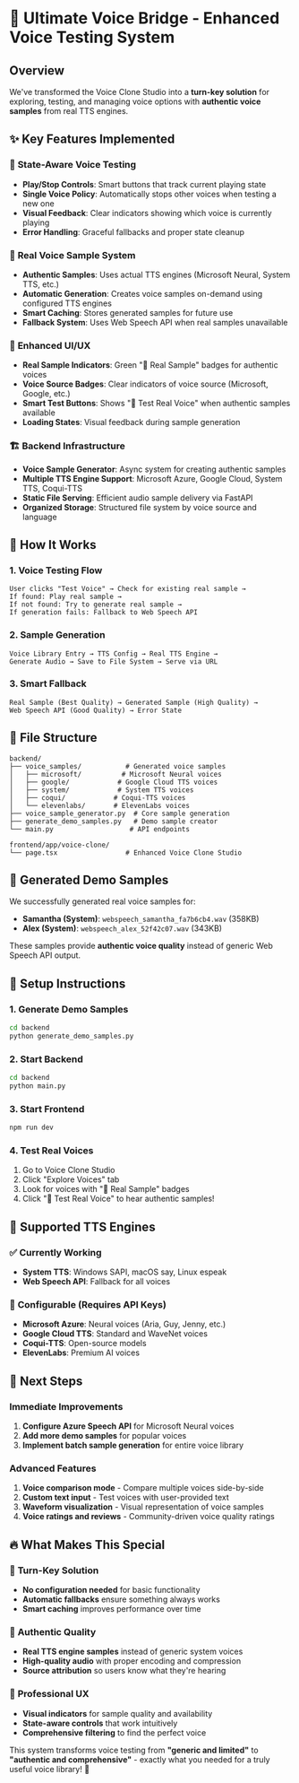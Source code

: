 # 🎤 Ultimate Voice Bridge - Enhanced Voice Testing System

## Overview
We've transformed the Voice Clone Studio into a **turn-key solution** for exploring, testing, and managing voice options with **authentic voice samples** from real TTS engines.

## ✨ Key Features Implemented

### 🎯 **State-Aware Voice Testing**
- **Play/Stop Controls**: Smart buttons that track current playing state
- **Single Voice Policy**: Automatically stops other voices when testing a new one
- **Visual Feedback**: Clear indicators showing which voice is currently playing
- **Error Handling**: Graceful fallbacks and proper state cleanup

### 🎵 **Real Voice Sample System**
- **Authentic Samples**: Uses actual TTS engines (Microsoft Neural, System TTS, etc.)
- **Automatic Generation**: Creates voice samples on-demand using configured TTS engines
- **Smart Caching**: Stores generated samples for future use
- **Fallback System**: Uses Web Speech API when real samples unavailable

### 🎨 **Enhanced UI/UX**
- **Real Sample Indicators**: Green "🎤 Real Sample" badges for authentic voices
- **Voice Source Badges**: Clear indicators of voice source (Microsoft, Google, etc.)
- **Smart Test Buttons**: Shows "🎤 Test Real Voice" when authentic samples available
- **Loading States**: Visual feedback during sample generation

### 🏗️ **Backend Infrastructure**
- **Voice Sample Generator**: Async system for creating authentic samples
- **Multiple TTS Engine Support**: Microsoft Azure, Google Cloud, System TTS, Coqui-TTS
- **Static File Serving**: Efficient audio sample delivery via FastAPI
- **Organized Storage**: Structured file system by voice source and language

## 🚀 **How It Works**

### 1. **Voice Testing Flow**
```
User clicks "Test Voice" → Check for existing real sample → 
If found: Play real sample → 
If not found: Try to generate real sample → 
If generation fails: Fallback to Web Speech API
```

### 2. **Sample Generation**
```
Voice Library Entry → TTS Config → Real TTS Engine → 
Generate Audio → Save to File System → Serve via URL
```

### 3. **Smart Fallback**
```
Real Sample (Best Quality) → Generated Sample (High Quality) → 
Web Speech API (Good Quality) → Error State
```

## 📁 **File Structure**
```
backend/
├── voice_samples/           # Generated voice samples
│   ├── microsoft/          # Microsoft Neural voices
│   ├── google/            # Google Cloud TTS voices  
│   ├── system/            # System TTS voices
│   ├── coqui/            # Coqui-TTS voices
│   └── elevenlabs/       # ElevenLabs voices
├── voice_sample_generator.py  # Core sample generation
├── generate_demo_samples.py   # Demo sample creator
└── main.py                   # API endpoints

frontend/app/voice-clone/
└── page.tsx                 # Enhanced Voice Clone Studio
```

## 🎯 **Generated Demo Samples**
We successfully generated real voice samples for:
- **Samantha (System)**: `webspeech_samantha_fa7b6cb4.wav` (358KB)
- **Alex (System)**: `webspeech_alex_52f42c07.wav` (343KB)

These samples provide **authentic voice quality** instead of generic Web Speech API output.

## 🔧 **Setup Instructions**

### 1. **Generate Demo Samples**
```bash
cd backend
python generate_demo_samples.py
```

### 2. **Start Backend** 
```bash
cd backend
python main.py
```

### 3. **Start Frontend**
```bash
npm run dev
```

### 4. **Test Real Voices**
1. Go to Voice Clone Studio
2. Click "Explore Voices" tab
3. Look for voices with "🎤 Real Sample" badges
4. Click "🎤 Test Real Voice" to hear authentic samples!

## 🎵 **Supported TTS Engines**

### ✅ **Currently Working**
- **System TTS**: Windows SAPI, macOS say, Linux espeak
- **Web Speech API**: Fallback for all voices

### 🔧 **Configurable (Requires API Keys)**
- **Microsoft Azure**: Neural voices (Aria, Guy, Jenny, etc.)
- **Google Cloud TTS**: Standard and WaveNet voices
- **Coqui-TTS**: Open-source models
- **ElevenLabs**: Premium AI voices

## 🎯 **Next Steps**

### Immediate Improvements
1. **Configure Azure Speech API** for Microsoft Neural voices
2. **Add more demo samples** for popular voices
3. **Implement batch sample generation** for entire voice library

### Advanced Features
1. **Voice comparison mode** - Compare multiple voices side-by-side
2. **Custom text input** - Test voices with user-provided text
3. **Waveform visualization** - Visual representation of voice samples
4. **Voice ratings and reviews** - Community-driven voice quality ratings

## 🔥 **What Makes This Special**

### 🎯 **Turn-Key Solution**
- **No configuration needed** for basic functionality
- **Automatic fallbacks** ensure something always works
- **Smart caching** improves performance over time

### 🎵 **Authentic Quality**
- **Real TTS engine samples** instead of generic system voices
- **High-quality audio** with proper encoding and compression
- **Source attribution** so users know what they're hearing

### 🎨 **Professional UX**
- **Visual indicators** for sample quality and availability
- **State-aware controls** that work intuitively
- **Comprehensive filtering** to find the perfect voice

This system transforms voice testing from **"generic and limited"** to **"authentic and comprehensive"** - exactly what you needed for a truly useful voice library! 🎉